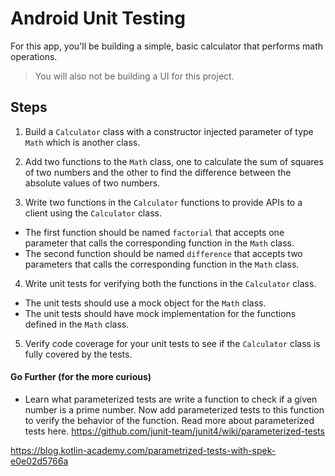 # Android Unit Testing

For this app, you'll be building a simple, basic calculator that performs math operations. 
> You will also not be building a UI for this project.

## Steps

1. Build a `Calculator` class with a constructor injected parameter of type `Math` which is another class.  
2. Add two functions to the `Math` class, one to calculate the sum of squares of two numbers and the other to find the difference between the absolute values of two numbers. 

3. Write two functions in the `Calculator` functions to provide APIs to a client using the `Calculator` class. 
* The first function should be named `factorial` that accepts one parameter that calls the corresponding function in the `Math` class. 
* The second function should be named `difference` that accepts two parameters that calls the corresponding function in the `Math` class.

4. Write unit tests for verifying both the functions in the `Calculator` class.
* The unit tests should use a mock object for the `Math` class. 
* The unit tests should have mock implementation for the functions defined in the `Math` class.

5. Verify code coverage for your unit tests to see if the `Calculator` class is fully covered by the tests. 


#### Go Further (for the more curious)

* Learn what parameterized tests are write a function to check if a given number is a prime number. Now add parameterized tests to this function to verify the behavior of the function. 
Read more about parameterized tests here. 
https://github.com/junit-team/junit4/wiki/parameterized-tests

https://blog.kotlin-academy.com/parametrized-tests-with-spek-e0e02d5766a
